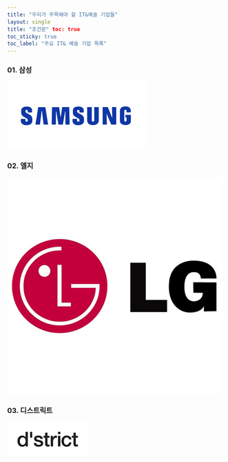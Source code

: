 ```yaml
---
title: "우리가 주목해야 할 IT&예술 기업들"
layout: single
title: "조건문" toc: true
toc_sticky: true
toc_label: "주요 IT& 예술 기업 목록" 
---
```


### 01. 삼성
![samsung](/assets/images/samsung.png)
### 02. 엘지
![lg](/assets/images/lg.jpg)
### 03. 디스트릭트
![dstrict](/assets/images/dstrict.jpg)
